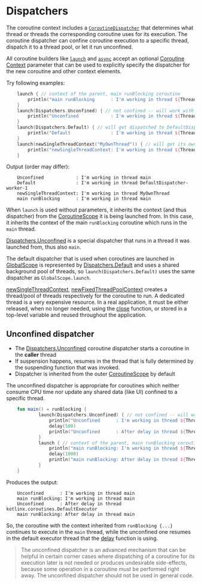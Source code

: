# Dispatchers

The coroutine context includes a [`CoroutineDispatcher`](https://kotlin.github.io/kotlinx.coroutines/kotlinx-coroutines-core/kotlinx.coroutines/-coroutine-dispatcher/index.html) that determines what thread or threads the corresponding coroutine uses for its execution. The coroutine dispatcher can confine coroutine execution to a specific thread, dispatch it to a thread pool, or let it run unconfined.

All coroutine builders like [`launch`](https://kotlin.github.io/kotlinx.coroutines/kotlinx-coroutines-core/kotlinx.coroutines/launch.html) and [`async`](https://kotlin.github.io/kotlinx.coroutines/kotlinx-coroutines-core/kotlinx.coroutines/async.html) accept an optional [Coroutine Context](https://www.notion.so/1d06521b-f797-48ed-ba8f-a2397b87660b) parameter that can be used to explicitly specify the dispatcher for the new coroutine and other context elements.

Try following examples:
```kotlin
    launch { // context of the parent, main runBlocking coroutine
        println("main runBlocking      : I'm working in thread ${Thread.currentThread().name}")
    }
    launch(Dispatchers.Unconfined) { // not confined -- will work with main thread
        println("Unconfined            : I'm working in thread ${Thread.currentThread().name}")
    }
    launch(Dispatchers.Default) { // will get dispatched to DefaultDispatcher 
        println("Default               : I'm working in thread ${Thread.currentThread().name}")
    }
    launch(newSingleThreadContext("MyOwnThread")) { // will get its own new thread
        println("newSingleThreadContext: I'm working in thread ${Thread.currentThread().name}")
    }
```
Output (order may differ):
```
    Unconfined            : I'm working in thread main
    Default               : I'm working in thread DefaultDispatcher-worker-1
    newSingleThreadContext: I'm working in thread MyOwnThread
    main runBlocking      : I'm working in thread main
```
When `launch` is used without parameters, it inherits the context (and thus dispatcher) from the [CoroutineScope](https://kotlin.github.io/kotlinx.coroutines/kotlinx-coroutines-core/kotlinx.coroutines/-coroutine-scope/index.html) it is being launched from. In this case, it inherits the context of the main `runBlocking` coroutine which runs in the `main` thread.

[Dispatchers.Unconfined](https://kotlin.github.io/kotlinx.coroutines/kotlinx-coroutines-core/kotlinx.coroutines/-dispatchers/-unconfined.html) is a special dispatcher that runs in a thread it was launched from, thus also `main`.

The default dispatcher that is used when coroutines are launched in [GlobalScope](https://kotlin.github.io/kotlinx.coroutines/kotlinx-coroutines-core/kotlinx.coroutines/-global-scope/index.html) is represented by [Dispatchers.Default](https://kotlin.github.io/kotlinx.coroutines/kotlinx-coroutines-core/kotlinx.coroutines/-dispatchers/-default.html) and uses a shared background pool of threads, so `launch(Dispatchers.Default)` uses the same dispatcher as `GlobalScope.launch`.

[newSingleThreadContext](https://kotlin.github.io/kotlinx.coroutines/kotlinx-coroutines-core/kotlinx.coroutines/new-single-thread-context.html),  [newFixedThreadPoolContext](https://kotlin.github.io/kotlinx.coroutines/kotlinx-coroutines-core/kotlinx.coroutines/new-fixed-thread-pool-context.html) creates a thread/pool of threads respectively for the coroutine to run. A dedicated thread is a very expensive resource. In a real application, it must be either released, when no longer needed, using the [close](https://kotlin.github.io/kotlinx.coroutines/kotlinx-coroutines-core/kotlinx.coroutines/-executor-coroutine-dispatcher/close.html) function, or stored in a top-level variable and reused throughout the application.

## Unconfined dispatcher

- The [Dispatchers.Unconfined](https://kotlin.github.io/kotlinx.coroutines/kotlinx-coroutines-core/kotlinx.coroutines/-dispatchers/-unconfined.html) coroutine dispatcher starts a coroutine in the **caller** thread
- If suspension happens, resumes in the thread that is fully determined by the suspending function that was invoked.
- Dispatcher is inherited from the outer [CoroutineScope](https://kotlin.github.io/kotlinx.coroutines/kotlinx-coroutines-core/kotlinx.coroutines/-coroutine-scope/index.html) by default

The unconfined dispatcher is appropriate for coroutines which neither consume CPU time nor update any shared data (like UI) confined to a specific thread. 
```kotlin
    fun main() = runBlocking {
    		launch(Dispatchers.Unconfined) { // not confined -- will work with main thread
    		    println("Unconfined      : I'm working in thread ${Thread.currentThread().name}")
    		    delay(500)
    		    println("Unconfined      : After delay in thread ${Thread.currentThread().name}")
    		}
    		launch { // context of the parent, main runBlocking coroutine
    		    println("main runBlocking: I'm working in thread ${Thread.currentThread().name}")
    		    delay(1000)
    		    println("main runBlocking: After delay in thread ${Thread.currentThread().name}")
    		}
    }
```
Produces the output:
```
    Unconfined      : I'm working in thread main
    main runBlocking: I'm working in thread main
    Unconfined      : After delay in thread kotlinx.coroutines.DefaultExecutor
    main runBlocking: After delay in thread main
```
So, the coroutine with the context inherited from `runBlocking {...}` continues to execute in the `main` thread, while the unconfined one resumes in the default executor thread that the [delay](https://kotlin.github.io/kotlinx.coroutines/kotlinx-coroutines-core/kotlinx.coroutines/delay.html) function is using.

>The unconfined dispatcher is an advanced mechanism that can be helpful in certain corner cases where dispatching of a coroutine for its execution later is not needed or produces undesirable side-effects, because some operation in a coroutine must be performed right away. The unconfined dispatcher should not be used in general code.
